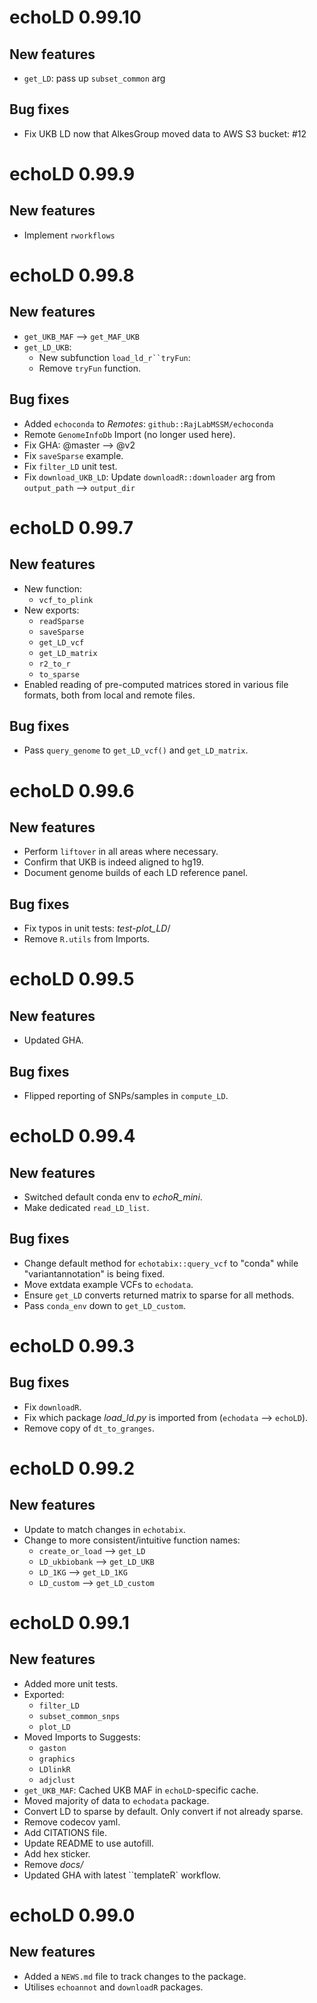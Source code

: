 # echoLD 0.99.10

## New features 

* `get_LD`: pass up `subset_common` arg

## Bug fixes

* Fix UKB LD now that AlkesGroup moved data to AWS S3 bucket: #12

# echoLD 0.99.9

## New features 

* Implement `rworkflows`

# echoLD 0.99.8

## New features 

* `get_UKB_MAF` --> `get_MAF_UKB`
* `get_LD_UKB`:
    - New subfunction `load_ld_r``tryFun`: 
    - Remove `tryFun` function. 

## Bug fixes

* Added `echoconda` to *Remotes*: `github::RajLabMSSM/echoconda`
* Remote `GenomeInfoDb` Import (no longer used here).  
* Fix GHA: @master --> @v2  
* Fix `saveSparse` example. 
* Fix `filter_LD` unit test. 
* Fix `download_UKB_LD`: Update `downloadR::downloader` arg 
    from `output_path` --> `output_dir` 

# echoLD 0.99.7

## New features

- New function:
    - `vcf_to_plink`
- New exports:
    - `readSparse`
    - `saveSparse`
    - `get_LD_vcf`
    - `get_LD_matrix`
    - `r2_to_r`
    - `to_sparse`
- Enabled reading of pre-computed matrices stored in various file formats,
    both from local and remote files. 
    

## Bug fixes

* Pass `query_genome` to `get_LD_vcf()` and `get_LD_matrix`.

# echoLD 0.99.6

## New features

* Perform `liftover` in all areas where necessary. 
* Confirm that UKB is indeed aligned to hg19. 
* Document genome builds of each LD reference panel. 

## Bug fixes

* Fix typos in unit tests: *test-plot_LD*/
* Remove `R.utils` from Imports. 

# echoLD 0.99.5

## New features

* Updated GHA. 

## Bug fixes

* Flipped reporting of SNPs/samples in `compute_LD`. 

# echoLD 0.99.4

## New features

* Switched default conda env to *echoR_mini*. 
* Make dedicated `read_LD_list`.

## Bug fixes

* Change default method for `echotabix::query_vcf` to 
"conda" while "variantannotation" is being fixed. 
* Move extdata example VCFs to `echodata`. 
* Ensure `get_LD` converts returned matrix to sparse for all methods. 
* Pass `conda_env` down to `get_LD_custom`. 

# echoLD 0.99.3

## Bug fixes

* Fix `downloadR`.
* Fix which package *load_ld.py* is imported from (`echodata` --> `echoLD`).
* Remove copy of `dt_to_granges`. 

# echoLD 0.99.2

## New features

* Update to match changes in `echotabix`.
* Change to more consistent/intuitive function names:
    - `create_or_load` --> `get_LD`
    - `LD_ukbiobank` --> `get_LD_UKB`
    - `LD_1KG` --> `get_LD_1KG`
    - `LD_custom` --> `get_LD_custom`



# echoLD 0.99.1

## New features

* Added more unit tests.  
* Exported:
    + `filter_LD`
    + `subset_common_snps`
    + `plot_LD`
* Moved Imports to Suggests:
    + `gaston`
    + `graphics` 
    + `LDlinkR`
    + `adjclust`
* `get_UKB_MAF`: Cached UKB MAF in `echoLD`-specific cache.  
* Moved majority of data to `echodata` package. 
* Convert LD to sparse by default. Only convert if not already sparse. 
* Remove codecov yaml. 
* Add CITATIONS file.
* Update README to use autofill. 
* Add hex sticker. 
* Remove *docs/*
* Updated GHA with latest ``templateR` workflow. 

# echoLD 0.99.0

## New features

* Added a `NEWS.md` file to track changes to the package.
* Utilises `echoannot` and `downloadR` packages. 
